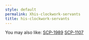 ```yaml
---
style: default
permalink: Xhis-clockwork-servants
title: his-clockwork-servants
---
```

You may also like:
[SCP-1989](http://scp-wiki.net/scp-1989)
[SCP-1107](http://scp-wiki.net/scp-1107)